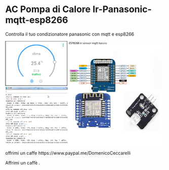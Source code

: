 # AC Pompa di Calore Ir-Panasonic-mqtt-esp8266
Controlla il tuo condizionatore panasonic con  mqtt e esp8266


<img src="https://github.com/riddik14/Ir-Panasonic-mqtt-esp8266/blob/master/Immagine.png">
offrimi un caffe https://www.paypal.me/DomenicoCeccarelli

Affrimi un caffè <a href="https://www.paypal.me/DomenicoCeccarelli"></a> .
